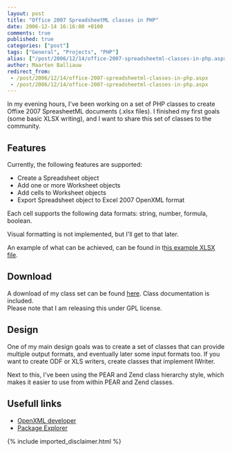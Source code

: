 ```yaml
---
layout: post
title: "Office 2007 SpreadsheetML classes in PHP"
date: 2006-12-14 16:16:00 +0100
comments: true
published: true
categories: ["post"]
tags: ["General", "Projects", "PHP"]
alias: ["/post/2006/12/14/office-2007-spreadsheetml-classes-in-php.aspx"]
author: Maarten Balliauw
redirect_from:
 - /post/2006/12/14/office-2007-spreadsheetml-classes-in-php.aspx
 - /post/2006/12/14/office-2007-spreadsheetml-classes-in-php.aspx
---
```

<p>In my evening hours, I've been working&nbsp;on a set of PHP classes to create Offixe 2007 SpreasheetML documents (.xlsx files). I finished my first goals (some basic XLSX writing), and I want to share this set of classes to the community. </p><h2>Features</h2> <p>Currently, the following features are supported: </p><ul> <li>Create a Spreadsheet object  </li><li>Add one or more Worksheet objects  </li><li>Add cells to Worksheet objects  </li><li>Export Spreadsheet object to Excel 2007 OpenXML format</li></ul> <p>Each cell supports the following data formats: string, number, formula, boolean. </p><p>Visual formatting is not implemented, but I'll get to that later. </p><p>An example of what can be achieved, can be found in t<a href="http://www.balliauw.be/maarten/media/File/20061214-test.xlsx" mce_href="http://www.balliauw.be/maarten/media/File/20061214-test.xlsx">his example XLSX file</a>. </p><h2>Download</h2> <p>A download of my class set can be found <a href="http://www.phpexcel.net/" mce_href="http://www.phpexcel.net/" target="_blank">here</a>. Class documentation is included.<br>Please note that I am releasing this under GPL license. </p><h2>Design</h2> <p>One of my main design goals was to create a set of classes that can provide multiple output formats, and eventually later some input formats too. If you want to create ODF or XLS writers, create classes that implement IWriter. </p><p>Next to this, I've been using the PEAR and Zend class hierarchy style, which makes it easier to use from within PEAR and Zend classes. </p><h2>Usefull links</h2> <ul> <li><a href="http://openxmldeveloper.org/" mce_href="http://openxmldeveloper.org/">OpenXML developer</a> </li><li><a href="http://blogs.infosupport.com/wouterv/archive/2006/12/10/Package-Explorer-V2.0.aspx" mce_href="http://blogs.infosupport.com/wouterv/archive/2006/12/10/Package-Explorer-V2.0.aspx">Package Explorer</a></li></ul>
{% include imported_disclaimer.html %}
